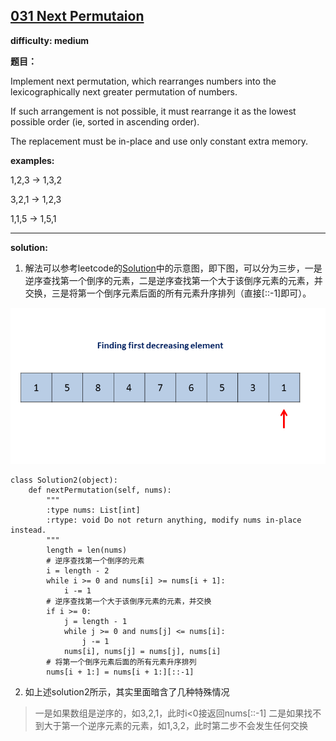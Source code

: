 ## [031 Next Permutaion](https://leetcode.com/problems/next-permutation/)

**difficulty: medium**

**题目：**

Implement next permutation, which rearranges numbers into the lexicographically next greater permutation of numbers.

If such arrangement is not possible, it must rearrange it as the lowest possible order (ie, sorted in ascending order).

The replacement must be in-place and use only constant extra memory.

**examples:**

1,2,3 → 1,3,2

3,2,1 → 1,2,3

1,1,5 → 1,5,1

---
**solution:**
1. 解法可以参考leetcode的[Solution](https://leetcode.com/problems/next-permutation/solution/)中的示意图，即下图，可以分为三步，一是逆序查找第一个倒序的元素，二是逆序查找第一个大于该倒序元素的元素，并交换，三是将第一个倒序元素后面的所有元素升序排列（直接[::-1]即可）。
<p align='center'> 
<img src=31_Next_Permutation.gif height=250> 
</p>

```
class Solution2(object):
    def nextPermutation(self, nums):
        """
        :type nums: List[int]
        :rtype: void Do not return anything, modify nums in-place instead.
        """
        length = len(nums)
        # 逆序查找第一个倒序的元素
        i = length - 2
        while i >= 0 and nums[i] >= nums[i + 1]:
            i -= 1
        # 逆序查找第一个大于该倒序元素的元素，并交换
        if i >= 0:
            j = length - 1
            while j >= 0 and nums[j] <= nums[i]:
                j -= 1
            nums[i], nums[j] = nums[j], nums[i]
        # 将第一个倒序元素后面的所有元素升序排列
        nums[i + 1:] = nums[i + 1:][::-1]
```

2. 如上述solution2所示，其实里面暗含了几种特殊情况
> 一是如果数组是逆序的，如3,2,1，此时i<0接返回nums[::-1]
> 二是如果找不到大于第一个逆序元素的元素，如1,3,2，此时第二步不会发生任何交换
